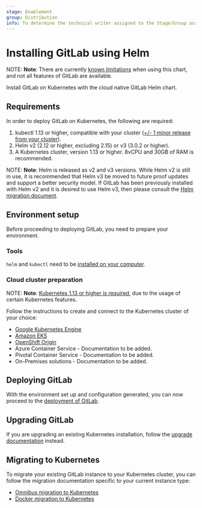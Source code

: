 ```yaml
---
stage: Enablement
group: Distribution
info: To determine the technical writer assigned to the Stage/Group associated with this page, see https://about.gitlab.com/handbook/engineering/ux/technical-writing/#designated-technical-writers
---
```


# Installing GitLab using Helm

NOTE: **Note**:
There are currently [known limitations](../index.md#limitations)
when using this chart, and not all features of GitLab are available.

Install GitLab on Kubernetes with the cloud native GitLab Helm chart.

## Requirements

In order to deploy GitLab on Kubernetes, the following are required:

1. kubectl 1.13 or higher, compatible with your cluster
   ([+/- 1 minor release from your cluster](https://kubernetes.io/docs/tasks/tools/install-kubectl/#before-you-begin)).
1. Helm v2 (2.12 or higher, excluding 2.15) or v3 (3.0.2 or higher).
1. A Kubernetes cluster, version 1.13 or higher. 8vCPU and 30GB of RAM is recommended.

NOTE: **Note**:
Helm is released as v2 and v3 versions. While Helm v2 is still in
use, it is recommended that Helm v3 be moved to future proof updates and
support a better security model. If GitLab has been previously installed
with Helm v2 and it is desired to use Helm v3, then please consult the
[Helm migration document](migration/helm.md).

## Environment setup

Before proceeding to deploying GitLab, you need to prepare your environment.

### Tools

`helm` and `kubectl` need to be [installed on your computer](tools.md).

### Cloud cluster preparation

NOTE: **Note**:
[Kubernetes 1.13 or higher is required](#requirements), due to the usage of certain
Kubernetes features.

Follow the instructions to create and connect to the Kubernetes cluster of your
choice:

- [Google Kubernetes Engine](cloud/gke.md)
- [Amazon EKS](cloud/eks.md)
- [OpenShift Origin](cloud/openshift.md)
- Azure Container Service - Documentation to be added.
- Pivotal Container Service - Documentation to be added.
- On-Premises solutions - Documentation to be added.

## Deploying GitLab

With the environment set up and configuration generated, you can now proceed to
the [deployment of GitLab](deployment.md).

## Upgrading GitLab

If you are upgrading an existing Kubernetes installation, follow the
[upgrade documentation](upgrade.md) instead.

## Migrating to Kubernetes

To migrate your existing GitLab instance to your Kubernetes cluster, you
can follow the migration documentation specific to your current instance type:

- [Omnibus migration to Kubernetes](migration/index.md)
- [Docker migration to Kubernetes](migration/docker.md)

